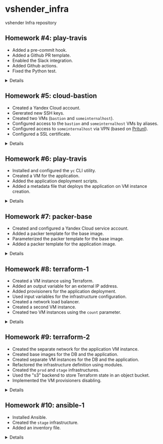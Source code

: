 # vshender_infra

vshender Infra repository


## Homework #4: play-travis

- Added a pre-commit hook.
- Added a Github PR template.
- Enabled the Slack integration.
- Added Github actions.
- Fixed the Python test.

<details><summary>Details</summary>

Install a pre-commit hook:
```
$ vim .pre-commit-config.yaml
$ pre-commit install
```

Subscribe a Slack channel to a Github repository:
```
/github subscribe Otus-DevOps-2022-02/vshender_infra commits:all
```

</details>


## Homework #5: cloud-bastion

- Created a Yandex Cloud account.
- Gererated new SSH keys.
- Created two VMs (`bastion` and `someinternalhost`).
- Configured access to the `bastion` and `someinternalhost` VMs by aliases.
- Configured access to `someinternalhost` via VPN (based on [Pritunl](https://pritunl.com/)).
- Configured a SSL certificate.

<details><summary>Details</summary>

Generate SSH authentication keys:
```
$ ssh-keygen -t rsa -f ~/.ssh/appuser -C appuser -P ""
Generating public/private rsa key pair.
Your identification has been saved in /Users/vshender/.ssh/appuser
Your public key has been saved in /Users/vshender/.ssh/appuser.pub
...
```

Host IP addresses:
```
bastion_IP = 51.250.77.242
someinternalhost_IP = 10.128.0.19
```

Connect to the `bastion` VM:
```
$ ssh -i ~/.ssh/appuser appuser@51.250.77.242
...
Welcome to Ubuntu 20.04.4 LTS (GNU/Linux 5.4.0-117-generic x86_64)
...
appuser@bastion:~$
```

Connect to the `someinternalhost` VM via `bastion` using SSH agent forwarding:
```
$ ssh-add -L
The agent has no identities.

$ ssh-add ~/.ssh/appuser
Identity added: /Users/vshender/.ssh/appuser (appuser)

$ ssh -A appuser@51.250.77.242
Welcome to Ubuntu 20.04.4 LTS (GNU/Linux 5.4.0-117-generic x86_64)
...

appuser@bastion:~$ ssh 10.128.0.19
Welcome to Ubuntu 20.04.4 LTS (GNU/Linux 5.4.0-117-generic x86_64)
...

appuser@someinternalhost:~$ ip a show eth0
2: eth0: <BROADCAST,MULTICAST,UP,LOWER_UP> mtu 1500 qdisc mq state UP group default qlen 1000
    link/ether d0:0d:1f:62:a8:7f brd ff:ff:ff:ff:ff:ff
    inet 10.128.0.19/24 brd 10.128.0.255 scope global eth0
       valid_lft forever preferred_lft forever
    inet6 fe80::d20d:1fff:fe62:a87f/64 scope link
       valid_lft forever preferred_lft forever
```

Connect to the `someinternalhost` VM via `bastion` using a single command:
```
$ ssh -A -t appuser@51.250.77.242 ssh 10.128.0.19
Welcome to Ubuntu 20.04.4 LTS (GNU/Linux 5.4.0-117-generic x86_64)
...
appuser@someinternalhost:~$
```

or
```
$ ssh -J appuser@51.250.77.242 appuser@10.128.0.19
Welcome to Ubuntu 20.04.4 LTS (GNU/Linux 5.4.0-117-generic x86_64)
...
appuser@someinternalhost:~$
```

Useful links:
- [SSH Agent Explained](https://smallstep.com/blog/ssh-agent-explained/)
- [SSH to remote hosts through a proxy or bastion with ProxyJump](https://www.redhat.com/sysadmin/ssh-proxy-bastion-proxyjump)

Contents of the `.ssh/config` file for accessing the VMs using aliases:
```
Host bastion
    Hostname 51.250.77.242
    User appuser
    IdentityFile ~/.ssh/appuser
Host someinternalhost
    User appuser
    IdentityFile ~/.ssh/appuser
    ProxyCommand ssh -q bastion nc -q0 10.128.0.19 22
```

or
```
Host bastion
    Hostname 51.250.77.242
    User appuser
    IdentityFile ~/.ssh/appuser
Host someinternalhost
    Hostname 10.128.0.19
    User appuser
    ProxyJump bastion
```

Install and setup `pritunl` on the `bastion` VM:
```
$ scp VPN/setupvpn.sh bastion:/home/appuser
setupvpn.sh

$ ssh bastion
Welcome to Ubuntu 20.04.4 LTS (GNU/Linux 5.4.0-117-generic x86_64)
...

appuser@bastion:~$ sudo bash setupvpn.sh
...

appuser@bastion:~$ # open in browser http://51.250.77.242/setup

appuser@bastion:~$ sudo pritunl setup-key
...

appuser@bastion:~$ sudo pritunl default-password
Administrator default password:
  username: "pritunl"
  password: "..."
```

Pritunl user:
- username: test
- PIN: 6214157507237678334670591556762

See [Connecting to a Pritunl vpn server](https://docs.pritunl.com/docs/connecting) for instructions.

To setup Let's Encrypt for Pritunl admin panel just enter "51-250-77-242.sslip.io" in "Settings -> Lets Encrypt Domain".

</details>


## Homework #6: play-travis

- Installed and configured the `yc` CLI utility.
- Created a VM for the application.
- Added the application deployment scripts.
- Added a metadata file that deploys the application on VM instance creation.

<details><summary>Details</summary>

Related Yandex Cloud documentation:

- [Install CLI](https://cloud.yandex.ru/docs/cli/operations/install-cli)
- [Profile Create](https://cloud.yandex.ru/docs/cli/operations/profile/profile-create)

Create a Yandex Cloud profile:
```
$ yc init
Welcome! This command will take you through the configuration process.
Please go to https://oauth.yandex.ru/authorize?response_type=token&client_id=... in order to obtain OAuth token.

Please enter OAuth token: ...
You have one cloud available: 'otus-vadimshendergmailcom' (id = ...). It is going to be used by default.
Please choose folder to use:
 [1] default (id = ...)
 [2] infra (id = ...)
 [3] Create a new folder
Please enter your numeric choice: 2
Your current folder has been set to 'default' (id = ...).
Do you want to configure a default Compute zone? [Y/n] y
Which zone do you want to use as a profile default?
 [1] ru-central1-a
 [2] ru-central1-b
 [3] ru-central1-c
 [4] Don't set default zone
Please enter your numeric choice: 1
Your profile default Compute zone has been set to 'ru-central1-a'.
```

Check `yc` configuration:
```
$ yc config list
token: ...
cloud-id: ...
folder-id: ...
compute-default-zone: ru-central1-a

$ yc config profile list
default ACTIVE
```

Create a new VM instance:
```
$ yc compute instance create \
  --name reddit-app \
  --hostname reddit-app \
  --memory=4 \
  --create-boot-disk image-folder-id=standard-images,image-family=ubuntu-1604-lts,size=10GB \
  --network-interface subnet-name=default-ru-central1-a,nat-ip-version=ipv4 \
  --metadata serial-port-enable=1 \
  --ssh-key ~/.ssh/appuser.pub
...

$ yc compute instance list
+----------------------+------------+---------------+---------+--------------+-------------+
|          ID          |    NAME    |    ZONE ID    | STATUS  | EXTERNAL IP  | INTERNAL IP |
+----------------------+------------+---------------+---------+--------------+-------------+
| fhmphnrc1ifveo9k059k | reddit-app | ru-central1-a | RUNNING | 51.250.94.42 | 10.128.0.17 |
+----------------------+------------+---------------+---------+--------------+-------------+
```

The created host's IP address and the port for the application:
```
testapp_IP = 51.250.94.42
testapp_port = 9292
```

Install the required dependencies and deploy the application:
```
$ scp config-scripts/*.sh yc-user@51.250.94.42:/home/yc-user
...

$ ssh yc-user@51.250.94.42
Welcome to Ubuntu 16.04.7 LTS (GNU/Linux 4.4.0-142-generic x86_64)
...

yc-user@reddit-app:~$ ./install_ruby.sh
...

yc-user@reddit-app:~$ ruby -v
ruby 2.3.1p112 (2016-04-26) [x86_64-linux-gnu]

yc-user@reddit-app:~$ bundler -v
Bundler version 1.11.2

yc-user@reddit-app:~$ ./install_mongodb.sh
...

yc-user@reddit-app:~$ sudo systemctl status mongod
● mongod.service - MongoDB Database Server
   Loaded: loaded (/lib/systemd/system/mongod.service; enabled; vendor preset: enabled)
   Active: active (running) since Sun 2022-06-19 18:24:46 UTC; 15s ago
...

yc-user@reddit-app:~$ ./deploy.sh
...
```

Create a new VM instance providing the metadata that deploys the application:
```
$ yc compute instance create \
  --name reddit-app \
  --hostname reddit-app \
  --memory=4 \
  --create-boot-disk image-folder-id=standard-images,image-family=ubuntu-1604-lts,size=10GB \
  --network-interface subnet-name=default-ru-central1-a,nat-ip-version=ipv4 \
  --metadata serial-port-enable=1 \
  --metadata-from-file user-data=config-scripts/metadata.yaml
...
```

</details>


## Homework #7: packer-base

- Created and configured a Yandex Cloud service account.
- Added a packer template for the base image.
- Parameterized the packer template for the base image.
- Added a packer template for the application image.

<details><summary>Details</summary>

Create a Yandex Cloud service account for Packer:
```
$ SVC_ACCOUNT=svc

$ FOLDER_ID=$(yc config list | grep ^folder-id | awk '{ print $2 }')

$ yc iam service-account create --name $SVC_ACCOUNT --folder-id $FOLDER_ID
id: ajegsts7f3h7al6lnfti
folder_id: b1go0bbc4eormvjuv1mq
created_at: "2022-06-20T12:42:42.422216212Z"
name: svc
```

Grant the created service account access to the folder:
```
$ ACCOUNT_ID=$(yc iam service-account get $SVC_ACCOUNT | grep ^id | awk '{ print $2 }')

$ yc resource-manager folder add-access-binding --id $FOLDER_ID \
    --role editor \
    --service-account-id $ACCOUNT_ID
done (1s)
```

Generate an IAM key and save it to a file:
```
$ yc iam key create --service-account-id $ACCOUNT_ID --output yc-svc-key.json
id: ajeqipnvev31urbod1dv
service_account_id: ajeg1tbs3ho02l5u4tg0
created_at: "2021-07-13T09:56:23.667310740Z"
key_algorithm: RSA_2048
```

Build a base image for the application:
```
$ cd packer

$ packer validate ./ubuntu16.json
The configuration is valid.

$ packer build ./ubuntu16.json
yandex: output will be in this color.

==> yandex: Creating temporary RSA SSH key for instance...
==> yandex: Using as source image: fd8icj5tthu0acqb2vau (name: "ubuntu-16-04-lts-v20220620", family: "ubuntu-1604-lts")
==> yandex: Creating network...
==> yandex: Creating subnet in zone "ru-central1-a"...
==> yandex: Creating disk...
==> yandex: Creating instance...
==> yandex: Waiting for instance with id fhmfuumug63jem1pevmd to become active...
    yandex: Detected instance IP: 51.250.90.119
==> yandex: Using SSH communicator to connect: 51.250.90.119
==> yandex: Waiting for SSH to become available...
==> yandex: Connected to SSH!
==> yandex: Provisioning with shell script: scripts/install_ruby.sh
...
==> yandex: Stopping instance...
==> yandex: Deleting instance...
    yandex: Instance has been deleted!
==> yandex: Creating image: reddit-base-1655732400
==> yandex: Waiting for image to complete...
==> yandex: Success image create...
==> yandex: Destroying subnet...
    yandex: Subnet has been deleted!
==> yandex: Destroying network...
    yandex: Network has been deleted!
==> yandex: Destroying boot disk...
    yandex: Disk has been deleted!
Build 'yandex' finished after 3 minutes 22 seconds.

==> Wait completed after 3 minutes 22 seconds

==> Builds finished. The artifacts of successful builds are:
--> yandex: A disk image was created: reddit-base-1655732400 (id: fd87q6i0re98bj8v6fgc) with family name reddit-base

$ yc compute image list
+----------------------+------------------------+-------------+----------------------+--------+
|          ID          |          NAME          |   FAMILY    |     PRODUCT IDS      | STATUS |
+----------------------+------------------------+-------------+----------------------+--------+
| fd87q6i0re98bj8v6fgc | reddit-base-1655732400 | reddit-base | f2ej52ijfor6n4fg5v0f | READY  |
+----------------------+------------------------+-------------+----------------------+--------+
```

Build a base image for the application using the parameterized template:
```
$ packer validate -var-file=variables.json ./ubuntu16.json
The configuration is valid.

$ packer build -var-file=variables.json ./ubuntu16.json
...
```

Build the application image:
```
$ packer validate -var-file=variables.json ./immutable.json
The configuration is valid.

$ packer build -var-file=variables.json ./immutable.json
...
```

Create a VM instance using the application image:
```
$ ../config-scripts/create-reddit-vm.sh
...
```

</details>


## Homework #8: terraform-1

- Created a VM instance using Terraform.
- Added an output variable for an external IP address.
- Added provisioners for the application deployment.
- Used input variables for the infrastructure configuration.
- Created a network load balancer.
- Created a second VM instance.
- Created two VM instances using the `count` parameter.

<details><summary>Details</summary>

[Yandex.Cloud provider documentation](https://registry.terraform.io/providers/yandex-cloud/yandex/latest/docs)

Get a config for Yandex provider:
```
$ yc config list
token: ...
cloud-id: ...
folder-id: ...
compute-default-zone: ru-central1-a
```

Initialize provider plugins:
```
$ cd terraform

$ terraform init

Initializing the backend...

Initializing provider plugins...
- Finding yandex-cloud/yandex versions matching "0.73.0"...
- Installing yandex-cloud/yandex v0.73.0...
- Installed yandex-cloud/yandex v0.73.0 (self-signed, key ID E40F590B50BB8E40)

Partner and community providers are signed by their developers.
If you'd like to know more about provider signing, you can read about it here:
https://www.terraform.io/docs/cli/plugins/signing.html

Terraform has created a lock file .terraform.lock.hcl to record the provider
selections it made above. Include this file in your version control repository
so that Terraform can guarantee to make the same selections by default when
you run "terraform init" in the future.

Terraform has been successfully initialized!

You may now begin working with Terraform. Try running "terraform plan" to see
any changes that are required for your infrastructure. All Terraform commands
should now work.

If you ever set or change modules or backend configuration for Terraform,
rerun this command to reinitialize your working directory. If you forget, other
commands will detect it and remind you to do so if necessary.
```

Get an ID of the base image for the application:
```
$ yc compute image list
+----------------------+------------------------+-------------+----------------------+--------+
|          ID          |          NAME          |   FAMILY    |     PRODUCT IDS      | STATUS |
+----------------------+------------------------+-------------+----------------------+--------+
| fd87q6i0re98bj8v6fgc | reddit-base-1655732400 | reddit-base | f2ej52ijfor6n4fg5v0f | READY  |
| fd89dv82hadttcirp1hr | reddit-base-1655736298 | reddit-base | f2ej52ijfor6n4fg5v0f | READY  |
| fd8a5el5f41qgp5qjd8p | reddit-full-1655742289 | reddit-full | f2ej52ijfor6n4fg5v0f | READY  |
+----------------------+------------------------+-------------+----------------------+--------+
```

Get an ID of the "default-ru-central1-a" subnet:
```
$ yc vpc subnet list
+----------------------+-----------------------+----------------------+----------------+---------------+-----------------+
|          ID          |         NAME          |      NETWORK ID      | ROUTE TABLE ID |     ZONE      |      RANGE      |
+----------------------+-----------------------+----------------------+----------------+---------------+-----------------+
| b0cjh09a0p3tjffp9fbv | default-ru-central1-c | enpr8orbifbf56p068oa |                | ru-central1-c | [10.130.0.0/24] |
| e2l0jp5kvb00tqjmh9r1 | default-ru-central1-b | enpr8orbifbf56p068oa |                | ru-central1-b | [10.129.0.0/24] |
| e9bqom95bd1o3fkemarr | default-ru-central1-a | enpr8orbifbf56p068oa |                | ru-central1-a | [10.128.0.0/24] |
+----------------------+-----------------------+----------------------+----------------+---------------+-----------------+
```

See an execution plan showing what actions Terraform would take to apply the current configuration:
```
$ terraform plan

Terraform used the selected providers to generate the following execution plan. Resource actions are indicated with the following symbols:
  + create

Terraform will perform the following actions:

  # yandex_compute_instance.app will be created
  + resource "yandex_compute_instance" "app" {
    ...
    }

Plan: 1 to add, 0 to change, 0 to destroy.

────────────────────────────────────────────────────────────────────────────────

Note: You didn't use the -out option to save this plan, so Terraform can't guarantee to take exactly these actions if you run "terraform apply" now.
```

Create a VM instance using Terraform:
```
$ terraform apply -auto-approve

Terraform used the selected providers to generate the following execution plan. Resource actions are indicated with the following symbols:
  + create

Terraform will perform the following actions:

  # yandex_compute_instance.app will be created
  + resource "yandex_compute_instance" "app" {
    ...
  }

Plan: 1 to add, 0 to change, 0 to destroy.
yandex_compute_instance.app: Creating...
yandex_compute_instance.app: Still creating... [10s elapsed]
yandex_compute_instance.app: Still creating... [20s elapsed]
yandex_compute_instance.app: Still creating... [30s elapsed]
yandex_compute_instance.app: Still creating... [40s elapsed]
yandex_compute_instance.app: Creation complete after 44s [id=fhmoaa6p1qnl32fg26t6]

Apply complete! Resources: 1 added, 0 changed, 0 destroyed.

$ ls
main.tf                  terraform.tfstate        terraform.tfstate.backup
```

Get an external IP address of the created VM using the `terraform show` command:
```
$ terraform show | grep nat_ip_address
          nat_ip_address = "51.250.81.64"
```

Connect to the created VM:
```
$ ssh -i ~/.ssh/appuser ubuntu@51.250.81.64
Welcome to Ubuntu 16.04.7 LTS (GNU/Linux 4.4.0-142-generic x86_64)

 * Documentation:  https://help.ubuntu.com
 * Management:     https://landscape.canonical.com
 * Support:        https://ubuntu.com/advantage
ubuntu@fhmoaa6p1qnl32fg26t6: exit
logout
Connection to 51.250.81.64 closed.
```

Add the `external_ip_address_app` output variable and refresh the state:
```
$ terraform refresh
yandex_compute_instance.app: Refreshing state... [id=fhmoaa6p1qnl32fg26t6]

Outputs:

external_ip_address_app = "51.250.81.64"

$ terraform output
external_ip_address_app = "51.250.81.64"

$ terraform output external_ip_address_app
"51.250.81.64"
```

Add [provisioners](https://www.terraform.io/language/resources/provisioners/syntax) for the application deployment and recreate the VM:
```
$ terraform taint yandex_compute_instance.app
Resource instance yandex_compute_instance.app has been marked as tainted.

$ terraform plan
yandex_compute_instance.app: Refreshing state... [id=fhmoaa6p1qnl32fg26t6]

Terraform used the selected providers to generate the following execution plan. Resource actions are indicated with the following symbols:
-/+ destroy and then create replacement

Terraform will perform the following actions:

  # yandex_compute_instance.app is tainted, so must be replaced
-/+ resource "yandex_compute_instance" "app" {
    ...
    }

Plan: 1 to add, 0 to change, 1 to destroy.

Changes to Outputs:
  ~ external_ip_address_app = "51.250.81.64" -> (known after apply)

────────────────────────────────────────────────────────────────────────────────

Note: You didn't use the -out option to save this plan, so Terraform can't guarantee to take exactly these actions if you run "terraform apply" now.

$ terraform apply -auto-approve
yandex_compute_instance.app: Refreshing state... [id=fhm3671dtvicqjp0lj67]

Terraform used the selected providers to generate the following execution plan. Resource actions are indicated with the following symbols:
-/+ destroy and then create replacement

Terraform will perform the following actions:

  # yandex_compute_instance.app is tainted, so must be replaced
-/+ resource "yandex_compute_instance" "app" {
      ...
    }

Plan: 1 to add, 0 to change, 1 to destroy.

Changes to Outputs:
  ~ external_ip_address_app = "51.250.81.64" -> (known after apply)
yandex_compute_instance.app: Destroying... [id=fhm3671dtvicqjp0lj67]
yandex_compute_instance.app: Still destroying... [id=fhm3671dtvicqjp0lj67, 10s elapsed]
yandex_compute_instance.app: Destruction complete after 14s
yandex_compute_instance.app: Creating...
...
yandex_compute_instance.app: Still creating... [1m10s elapsed]
yandex_compute_instance.app: Provisioning with 'remote-exec'...
yandex_compute_instance.app (remote-exec): Connecting to remote host via SSH...
yandex_compute_instance.app (remote-exec):   Host: 51.250.80.242
yandex_compute_instance.app (remote-exec):   User: ubuntu
yandex_compute_instance.app (remote-exec):   Password: false
yandex_compute_instance.app (remote-exec):   Private key: true
yandex_compute_instance.app (remote-exec):   Certificate: false
yandex_compute_instance.app (remote-exec):   SSH Agent: false
yandex_compute_instance.app (remote-exec):   Checking Host Key: false
yandex_compute_instance.app (remote-exec):   Target Platform: unix
yandex_compute_instance.app (remote-exec): Connected!
yandex_compute_instance.app: Still creating... [1m20s elapsed]
yandex_compute_instance.app (remote-exec): Reading package lists... 0%
...
yandex_compute_instance.app (remote-exec): Bundle complete! 11 Gemfile dependencies, 24 gems now installed.
yandex_compute_instance.app (remote-exec): Use `bundle show [gemname]` to see where a bundled gem is installed
yandex_compute_instance.app (remote-exec): Post-install message from capistrano3-puma:

yandex_compute_instance.app (remote-exec):     All plugins need to be explicitly installed with install_plugin.
yandex_compute_instance.app (remote-exec):     Please see README.md
yandex_compute_instance.app (remote-exec):   Created symlink from /etc/systemd/system/multi-user.target.wants/puma.service to /etc/systemd/system/puma.service.
yandex_compute_instance.app: Creation complete after 1m53s [id=fhmjhk18bf9n5et3lrd2]

Apply complete! Resources: 1 added, 0 changed, 1 destroyed.

Outputs:

external_ip_address_app = "51.250.80.242"
```

Open http://51.250.80.242:9292/ and check the application.

Use input variables for the infrastructure configuration and recreate the VM:
```
$ terraform destroy -auto-approve
yandex_compute_instance.app: Refreshing state... [id=fhmjhk18bf9n5et3lrd2]

Terraform used the selected providers to generate the following execution plan. Resource actions are indicated with the following symbols:
  - destroy

Terraform will perform the following actions:

  # yandex_compute_instance.app will be destroyed
  - resource "yandex_compute_instance" "app" {
    ...
    }

Plan: 0 to add, 0 to change, 1 to destroy.

Changes to Outputs:
  - external_ip_address_app = "51.250.80.242" -> null
yandex_compute_instance.app: Destroying... [id=fhmjhk18bf9n5et3lrd2]
yandex_compute_instance.app: Still destroying... [id=fhmjhk18bf9n5et3lrd2, 10s elapsed]
yandex_compute_instance.app: Destruction complete after 14s

Destroy complete! Resources: 1 destroyed.

$ terraform apply -auto-approve
...
Apply complete! Resources: 1 added, 0 changed, 0 destroyed.

Outputs:

external_ip_address_app = "51.250.94.229"
```

Create a network load balancer (see [yandex_lb_network_load_balancer](https://registry.terraform.io/providers/yandex-cloud/yandex/latest/docs/resources/lb_network_load_balancer) and [yandex_lb_target_group](https://registry.terraform.io/providers/yandex-cloud/yandex/latest/docs/resources/lb_target_group)):
```
$ terraform apply -auto-approve
...
yandex_lb_target_group.app_lb_target_group: Creating...
yandex_lb_target_group.app_lb_target_group: Creation complete after 3s [id=enp6b9l8trdd86k50f7s]
yandex_lb_network_load_balancer.app_lb: Creating...
yandex_lb_network_load_balancer.app_lb: Creation complete after 3s [id=enpprkh4ar833qsmts6d]

Apply complete! Resources: 2 added, 0 changed, 0 destroyed.

Outputs:

external_ip_address_app = "51.250.94.229"
lb_ip_address = "51.250.93.157"
```

Open http://51.250.93.157/ and check the application.

Create a second VM instance:
```
$ terraform plan
yandex_compute_instance.app: Refreshing state... [id=fhmpgq0sqconiuha2fap]
yandex_lb_target_group.app_lb_target_group: Refreshing state... [id=enp6b9l8trdd86k50f7s]
yandex_lb_network_load_balancer.app_lb: Refreshing state... [id=enpprkh4ar833qsmts6d]

Terraform used the selected providers to generate the following execution plan. Resource actions are indicated with the following symbols:
  + create
  ~ update in-place

Terraform will perform the following actions:

  # yandex_compute_instance.app2 will be created
  + resource "yandex_compute_instance" "app2" {
    ...
    }

  # yandex_lb_target_group.app_lb_target_group will be updated in-place
  ~ resource "yandex_lb_target_group" "app_lb_target_group" {
        id         = "enp6b9l8trdd86k50f7s"
        name       = "app-lb-target-group"
        # (4 unchanged attributes hidden)

      + target {
          + address   = (known after apply)
          + subnet_id = "e9bqom95bd1o3fkemarr"
        }
        # (1 unchanged block hidden)
    }

Plan: 1 to add, 1 to change, 0 to destroy.

Changes to Outputs:
  + external_ip_address_app2 = (known after apply)

────────────────────────────────────────────────────────────────────────────────

Note: You didn't use the -out option to save this plan, so Terraform can't guarantee to take exactly these actions if you run "terraform apply" now.

$ terraform apply -auto-approve
...
Apply complete! Resources: 1 added, 1 changed, 0 destroyed.

Outputs:

external_ip_address_app = "51.250.94.229"
external_ip_address_app2 = "51.250.86.134"
lb_ip_address = "51.250.93.157"
```

Use the `count` parameter to create VM instances for the application (see [dynamic Blocks](https://www.terraform.io/language/expressions/dynamic-blocks)):
```
$ terraform destroy -auto-approve
...

$ terraform apply -auto-approve
yandex_compute_instance.app2: Refreshing state... [id=fhmvsvpegjoi2gtp2hn7]
yandex_compute_instance.app[0]: Refreshing state... [id=fhm2vdlaapl6uv7ieidt]
yandex_lb_target_group.app_lb_target_group: Refreshing state... [id=enp8gjo7a0lvnsl8cecg]
yandex_lb_network_load_balancer.app_lb: Refreshing state... [id=enp5n1474kt4s6flf84e]

Note: Objects have changed outside of Terraform
...
Plan: 1 to add, 2 to change, 1 to destroy.

Changes to Outputs:
  ~ external_ip_address_app  = "51.250.94.61" -> [
      + "51.250.94.61",
      + (known after apply),
    ]
  - external_ip_address_app2 = "51.250.69.6" -> null
yandex_compute_instance.app2: Destroying... [id=fhmvsvpegjoi2gtp2hn7]
yandex_compute_instance.app[1]: Creating...
yandex_compute_instance.app[0]: Modifying... [id=fhm2vdlaapl6uv7ieidt]
yandex_compute_instance.app[0]: Modifications complete after 6s [id=fhm2vdlaapl6uv7ieidt]
yandex_compute_instance.app2: Still destroying... [id=fhmvsvpegjoi2gtp2hn7, 10s elapsed]
yandex_compute_instance.app[1]: Still creating... [10s elapsed]
yandex_compute_instance.app2: Destruction complete after 14s
yandex_compute_instance.app[1]: Still creating... [20s elapsed]
...
yandex_compute_instance.app[1] (remote-exec):     All plugins need to be explicitly installed with install_plugin.
yandex_compute_instance.app[1] (remote-exec):     Please see README.md
yandex_compute_instance.app[1] (remote-exec):   Created symlink from /etc/systemd/system/multi-user.target.wants/puma.service to /etc/systemd/system/puma.service.
yandex_compute_instance.app[1]: Creation complete after 1m38s [id=fhmrureeugrl0dmeqpbo]
yandex_lb_target_group.app_lb_target_group: Modifying... [id=enp8gjo7a0lvnsl8cecg]
yandex_lb_target_group.app_lb_target_group: Modifications complete after 2s [id=enp8gjo7a0lvnsl8cecg]

Apply complete! Resources: 1 added, 2 changed, 1 destroyed.

Outputs:

external_ip_address_app = [
  "51.250.94.61",
  "51.250.94.171",
]
lb_ip_address = "51.250.76.174"
```

</details>


## Homework #9: terraform-2

- Created the separate network for the application VM instance.
- Created base images for the DB and the application.
- Created separate VM instances for the DB and the application.
- Refactored the infrastructure definition using modules.
- Created the `prod` and `stage` infrastructures.
- Used the "s3" backend to store Terraform state in an object bucket.
- Implemented the VM provisioners disabling.

<details><summary>Details</summary>

Create a separate network for the app VM instance:
```
$ cd terraform

$ terraform destroy -auto-approve
...
yandex_lb_network_load_balancer.app_lb: Destroying... [id=enp5n1474kt4s6flf84e]
yandex_lb_network_load_balancer.app_lb: Destruction complete after 4s
yandex_lb_target_group.app_lb_target_group: Destroying... [id=enp8gjo7a0lvnsl8cecg]
yandex_lb_target_group.app_lb_target_group: Destruction complete after 2s
yandex_compute_instance.app[0]: Destroying... [id=fhm2vdlaapl6uv7ieidt]
yandex_compute_instance.app[1]: Destroying... [id=fhmrureeugrl0dmeqpbo]
yandex_compute_instance.app[1]: Still destroying... [id=fhmrureeugrl0dmeqpbo, 10s elapsed]
yandex_compute_instance.app[0]: Still destroying... [id=fhm2vdlaapl6uv7ieidt, 10s elapsed]
yandex_compute_instance.app[1]: Destruction complete after 12s
yandex_compute_instance.app[0]: Destruction complete after 12s

Destroy complete! Resources: 4 destroyed.

$ terraform plan

Terraform used the selected providers to generate the following execution plan. Resource actions are indicated with the following symbols:
  + create

Terraform will perform the following actions:
  # yandex_compute_instance.app[0] will be created
  + resource "yandex_compute_instance" "app" {
      ...
    }
  # yandex_vpc_network.app_network will be created
  + resource "yandex_vpc_network" "app_network" {
      ...
    }
  # yandex_vpc_subnet.app_subnet will be created
  + resource "yandex_vpc_subnet" "app_subnet" {
      ...
    }

Plan: 3 to add, 0 to change, 0 to destroy.

Changes to Outputs:
  + external_ip_address_app = [
      + (known after apply),
    ]

────────────────────────────────────────────────────────────────────────────────

Note: You didn't use the -out option to save this plan, so Terraform can't guarantee to take exactly these actions if you run "terraform apply" now.

$ terraform apply -auto-approve
...
yandex_vpc_network.app_network: Creating...
yandex_vpc_network.app_network: Creation complete after 3s [id=enph5srrts10kq9h6q46]
yandex_vpc_subnet.app_subnet: Creating...
yandex_vpc_subnet.app_subnet: Creation complete after 1s [id=e9bnii4nqtv6vmejigus]
yandex_compute_instance.app[0]: Creating...
...
Apply complete! Resources: 3 added, 0 changed, 0 destroyed.

Outputs:

external_ip_address_app = [
  "51.250.12.47",
]

$ terraform destroy -auto-approve
...
Destroy complete! Resources: 3 destroyed.
```

Create base images for the DB and the application:
```
$ cd ../packer

$ packer build -var-file=variables.json ./db.json
...
==> Builds finished. The artifacts of successful builds are:
--> yandex: A disk image was created: reddit-db-base-1655933993 (id: fd8bvuaat05ogds90rte) with family name reddit-db-base

$ packer build -var-file=variables.json ./app.json
...
==> Builds finished. The artifacts of successful builds are:
--> yandex: A disk image was created: reddit-app-base-1655934193 (id: fd84km3m351crgj9upkq) with family name reddit-app-base

$ yc compute image list
+----------------------+----------------------------+-----------------+----------------------+--------+
|          ID          |            NAME            |     FAMILY      |     PRODUCT IDS      | STATUS |
+----------------------+----------------------------+-----------------+----------------------+--------+
| fd84km3m351crgj9upkq | reddit-app-base-1655934193 | reddit-app-base | f2ej52ijfor6n4fg5v0f | READY  |
| fd87q6i0re98bj8v6fgc | reddit-base-1655732400     | reddit-base     | f2ej52ijfor6n4fg5v0f | READY  |
| fd89dv82hadttcirp1hr | reddit-base-1655736298     | reddit-base     | f2ej52ijfor6n4fg5v0f | READY  |
| fd8a5el5f41qgp5qjd8p | reddit-full-1655742289     | reddit-full     | f2ej52ijfor6n4fg5v0f | READY  |
| fd8bvuaat05ogds90rte | reddit-db-base-1655933993  | reddit-db-base  | f2ej52ijfor6n4fg5v0f | READY  |
+----------------------+----------------------------+-----------------+----------------------+--------+
```

Create separate VM instances for DB and the application:
```
$ terraform init -upgrade

Initializing the backend...

Initializing provider plugins...
- Finding yandex-cloud/yandex versions matching "0.73.0"...
- Finding latest version of hashicorp/null...
- Using previously-installed yandex-cloud/yandex v0.73.0
- Installing hashicorp/null v3.1.1...
- Installed hashicorp/null v3.1.1 (signed by HashiCorp)

...

$ terraform apply -auto-approve
...
Apply complete! Resources: 6 added, 0 changed, 0 destroyed.

Outputs:

external_ip_address_app = "51.250.87.139"
external_ip_address_db = "51.250.65.74"
```

Open http://51.250.87.139:9292/ and check the application.

Destroy the infrastructure:
```
$ terraform destroy -auto-approve
...
Destroy complete! Resources: 6 destroyed.
```

Install the `app`, `db`, and `vpc` modules.
```
$ terraform get
- app in modules/app
- db in modules/db
- vpc in modules/vpc

$ tree .terraform
.terraform
├── modules
│   └── modules.json
└── providers
    └── registry.terraform.io
        ├── hashicorp
        │   └── null
        │       └── 3.1.1
        │           └── darwin_amd64
        │               └── terraform-provider-null_v3.1.1_x5
        └── yandex-cloud
            └── yandex
                └── 0.73.0
                    └── darwin_amd64
                        ├── CHANGELOG.md
                        ├── LICENSE
                        ├── README.md
                        └── terraform-provider-yandex_v0.73.0

11 directories, 6 files

$ cat .terraform/modules/modules.json | jq
{
  "Modules": [
    {
      "Key": "db",
      "Source": "./modules/db",
      "Dir": "modules/db"
    },
    {
      "Key": "vpc",
      "Source": "./modules/vpc",
      "Dir": "modules/vpc"
    },
    {
      "Key": "",
      "Source": "",
      "Dir": "."
    },
    {
      "Key": "app",
      "Source": "./modules/app",
      "Dir": "modules/app"
    }
  ]
}

$ terraform init -upgrade
Upgrading modules...
- app in modules/app
- db in modules/db
- vpc in modules/vpc

Initializing the backend...

Initializing provider plugins...
- Finding yandex-cloud/yandex versions matching "~> 0.73.0"...
- Finding latest version of hashicorp/null...
- Using previously-installed yandex-cloud/yandex v0.73.0
- Using previously-installed hashicorp/null v3.1.1
...
```

```
$ terraform plan

Terraform used the selected providers to generate the following execution plan. Resource actions are indicated with the following symbols:
  + create

Terraform will perform the following actions:

  # module.app.null_resource.app_provisioning will be created
  + resource "null_resource" "app_provisioning" {
    ...
  }

  # module.app.yandex_compute_instance.app will be created
  + resource "yandex_compute_instance" "app" {
    ...
  }

  # module.db.null_resource.db_provisioning will be created
  + resource "null_resource" "db_provisioning" {
    ...
  }

  # module.db.yandex_compute_instance.db will be created
  + resource "yandex_compute_instance" "db" {
    ...
  }

  # module.vpc.yandex_vpc_network.app_network will be created
  + resource "yandex_vpc_network" "app_network" {
    ...
  }

  # module.vpc.yandex_vpc_subnet.app_subnet will be created
  + resource "yandex_vpc_subnet" "app_subnet" {
    ...
  }

Plan: 6 to add, 0 to change, 0 to destroy.

Changes to Outputs:
  + external_ip_address_app = (known after apply)
  + external_ip_address_db  = (known after apply)

────────────────────────────────────────────────────────────────────────────────

Note: You didn't use the -out option to save this plan, so Terraform can't guarantee to take exactly these actions if you run "terraform apply" now.

$ terraform apply -auto-approve
...

Apply complete! Resources: 6 added, 0 changed, 0 destroyed.

Outputs:

external_ip_address_app = "51.250.91.238"
external_ip_address_db = "51.250.71.69"
```

Destroy the infrastructure:
```
$ terraform destroy -auto-approve
...
Destroy complete! Resources: 6 destroyed.
```

Check the `prod` infrastructure:
```
$ cd prod

$ terraform init
Initializing modules...
- app in ../modules/app
- db in ../modules/db
- vpc in ../modules/vpc

Initializing the backend...

Initializing provider plugins...
- Finding yandex-cloud/yandex versions matching "~> 0.73.0"...
- Finding latest version of hashicorp/null...
- Installing hashicorp/null v3.1.1...
- Installed hashicorp/null v3.1.1 (signed by HashiCorp)
- Installing yandex-cloud/yandex v0.73.0...
- Installed yandex-cloud/yandex v0.73.0 (self-signed, key ID E40F590B50BB8E40)
...

$ terraform apply -auto-approve
...

Apply complete! Resources: 6 added, 0 changed, 0 destroyed.

Outputs:

external_ip_address_app = "51.250.94.145"
external_ip_address_db = "51.250.69.6"

$ terraform destroy -auto-approve
...

Destroy complete! Resources: 6 destroyed.
```

Check the `stage` infrastructure:
```
$ cd ../stage

$ terraform init
Initializing modules...
- app in ../modules/app
- db in ../modules/db
- vpc in ../modules/vpc

Initializing the backend...

Initializing provider plugins...
- Finding yandex-cloud/yandex versions matching "~> 0.73.0"...
- Finding latest version of hashicorp/null...
- Installing yandex-cloud/yandex v0.73.0...
- Installed yandex-cloud/yandex v0.73.0 (self-signed, key ID E40F590B50BB8E40)
- Installing hashicorp/null v3.1.1...
- Installed hashicorp/null v3.1.1 (signed by HashiCorp)
...

$ terraform apply -auto-approve
...

Apply complete! Resources: 6 added, 0 changed, 0 destroyed.

Outputs:

external_ip_address_app = "51.250.68.153"
external_ip_address_db = "51.250.93.213"

$ terraform destroy -auto-approve
...

Destroy complete! Resources: 6 destroyed.

$ cd ..
```

Create a bucket for Terraform state storage:
```
$ terraform init
...

$ terraform apply -auto-approve
...
Plan: 2 to add, 0 to change, 0 to destroy.
yandex_iam_service_account_static_access_key.sa_static_key: Creating...
yandex_iam_service_account_static_access_key.sa_static_key: Creation complete after 2s [id=aje1h800b2gkr2583o01]
yandex_storage_bucket.tfstate_storage: Creating...
yandex_storage_bucket.tfstate_storage: Creation complete after 2s [id=otus-tfstate-storage]

Apply complete! Resources: 2 added, 0 changed, 0 destroyed.
```

Configure the `aws` CLI tool (obtain info about access key from the Terraform state):
```
$ aws configure
AWS Access Key ID [None]: YC*********************4c
AWS Secret Access Key [None]: YC************************************FP
Default region name [None]:
Default output format [None]:

$ aws --endpoint-url=https://storage.yandexcloud.net s3 ls --recursive s3://otus-vshender-tfstate-storage

```

Create `prod` and `stage` infrastructures saving Terraform state in the object bucket:
```
$ cd prod

$ rm -if terraform.tfstate terraform.tfstate.backup

$ terraform init
Initializing modules...

Initializing the backend...

Successfully configured the backend "s3"! Terraform will automatically
use this backend unless the backend configuration changes.

Initializing provider plugins...
- Reusing previous version of yandex-cloud/yandex from the dependency lock file
- Reusing previous version of hashicorp/null from the dependency lock file
- Using previously-installed yandex-cloud/yandex v0.73.0
- Using previously-installed hashicorp/null v3.1.1

Terraform has been successfully initialized!
...

$ terraform apply -auto-approve
...
Apply complete! Resources: 6 added, 0 changed, 0 destroyed.

Outputs:

external_ip_address_app = "51.250.80.174"
external_ip_address_db = "51.250.87.241"

$ terraform destroy -auto-approve
...
Destroy complete! Resources: 6 destroyed.

$ aws --endpoint-url=https://storage.yandexcloud.net s3 ls --recursive s3://otus-vshender-tfstate-storage
2022-06-26 14:33:50      11464 prod/terraform.tfstate

$ cd ../stage

$ rm -if terraform.tfstate terraform.tfstate.backup

$ terraform init
Initializing modules...

Initializing the backend...

Successfully configured the backend "s3"! Terraform will automatically
use this backend unless the backend configuration changes.

Initializing provider plugins...
- Reusing previous version of yandex-cloud/yandex from the dependency lock file
- Reusing previous version of hashicorp/null from the dependency lock file
- Using previously-installed hashicorp/null v3.1.1
- Using previously-installed yandex-cloud/yandex v0.73.0

Terraform has been successfully initialized!
...

$ terraform apply -auto-approve
...
Apply complete! Resources: 6 added, 0 changed, 0 destroyed.

Outputs:

external_ip_address_app = "51.250.77.166"
external_ip_address_db = "51.250.89.233"

$ terraform destroy -auto-approve
...
Destroy complete! Resources: 6 destroyed.

$ aws --endpoint-url=https://storage.yandexcloud.net s3 ls --recursive s3://otus-vshender-tfstate-storage
2022-06-26 14:36:02        155 prod/terraform.tfstate
2022-06-26 14:41:53        155 stage/terraform.tfstate

$ cd ..
```

</details>


## Homework #10: ansible-1

- Installed Ansible.
- Created the `stage` infrastructure.
- Added an inventory file.

<details><summary>Details</summary>

Install Ansible:
```
$ cd ansible
$ pip install -r requirements.txt
...
Successfully installed ansible-6.0.0
```

Create a staging environment:
```
$ cd ../terraform

$ terraform apply -auto-approve
...
Apply complete! Resources: 0 added, 0 changed, 0 destroyed.

$ cd stage

$ terraform apply -auto-approve
...
Apply complete! Resources: 6 added, 0 changed, 0 destroyed.

Outputs:

external_ip_address_app = "51.250.89.224"
external_ip_address_db = "51.250.95.242"

$ cd ../../ansible
```

Check the inventory file:
```
$ ansible appserver -i ./inventory -m ping
appserver | SUCCESS => {
    "ansible_facts": {
        "discovered_interpreter_python": "/usr/bin/python3"
    },
    "changed": false,
    "ping": "pong"
}

$ ansible dbserver -i ./inventory -m ping
dbserver | SUCCESS => {
    "ansible_facts": {
        "discovered_interpreter_python": "/usr/bin/python3"
    },
    "changed": false,
    "ping": "pong"
}
```

</details>
